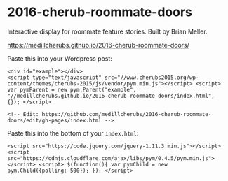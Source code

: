 # 2016-cherub-roommate-doors
Interactive display for roommate feature stories. Built by Brian Meller. 



https://medillcherubs.github.io/2016-cherub-roommate-doors/

Paste this into your Wordpress post:

```
<div id="example"></div>
<script type="text/javascript" src="//www.cherubs2015.org/wp-content/themes/cherubs-2015/js/vendor/pym.min.js"></script> <script> var pymParent = new pym.Parent("example", "//medillcherubs.github.io/2016-cherub-roommate-doors/index.html", {}); </script>

<!-- Edit: https://github.com/medillcherubs/2016-cherub-roommate-doors/edit/gh-pages/index.html -->
```

Paste this into the bottom of your `index.html`:

```
<script src="https://code.jquery.com/jquery-1.11.3.min.js"></script> <script src="https://cdnjs.cloudflare.com/ajax/libs/pym/0.4.5/pym.min.js"></script> <script> $(function(){ var pymChild = new pym.Child({polling: 500}); }); </script> 
```
